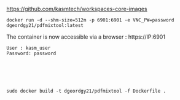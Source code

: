 https://github.com/kasmtech/workspaces-core-images


    docker run -d --shm-size=512m -p 6901:6901 -e VNC_PW=password dgeordgy21/pdfmixtool:latest

The container is now accessible via a browser : https://IP:6901

    User : kasm_user
    Password: password






    sudo docker build -t dgeordgy21/pdfmixtool -f Dockerfile .
